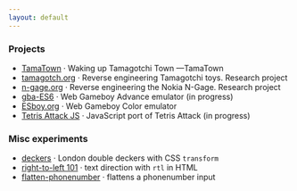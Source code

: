 ```yaml
---
layout: default
---
```


### Projects

* [TamaTown](http://tamagotch.org/tamatown) · Waking up Tamagotchi Town —TamaTown
* [tamagotch.org](http://tamagotch.org) · Reverse engineering Tamagotchi toys. Research project 
* [n-gage.org](http://n-gage.org) · Reverse engineering the Nokia N-Gage. Research project
* [gba-ES6](http://loociano.github.io/gba-ES6/) · Web Gameboy Advance emulator (in progress)
* [ESboy.org](http://www.esboy.org) · Web Gameboy Color emulator
* [Tetris Attack JS](http://loociano.github.io/tetris-attack-ai/) · JavaScript port of Tetris Attack (in progress) 

### Misc experiments

* [deckers](http://loociano.github.io/deckers) · London double deckers with CSS `transform`
* [right-to-left 101](http://loociano.github.io/right-to-left-html-101) · text direction with `rtl` in HTML
* [flatten-phonenumber](http://loociano.github.io/flatten-phonenumber/) · flattens a phonenumber input
